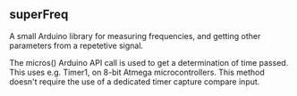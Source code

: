 ## superFreq

A small Arduino library for measuring frequencies, and getting other parameters
from a repetetive signal.

The micros() Arduino API call is used to get a determination of time passed.
This uses e.g. Timer1, on 8-bit Atmega microcontrollers. This method doesn't
require the use of a dedicated timer capture compare input.
